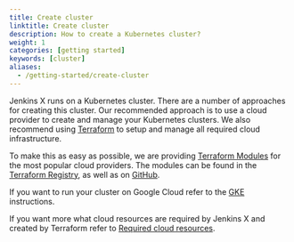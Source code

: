 ```yaml
---
title: Create cluster
linktitle: Create cluster
description: How to create a Kubernetes cluster?
weight: 1
categories: [getting started]
keywords: [cluster]
aliases:
  - /getting-started/create-cluster
---
```


Jenkins X runs on a Kubernetes cluster.
There are a number of approaches for creating this cluster.
Our recommended approach is to use a cloud provider to create and manage your Kubernetes clusters.
We also recommend using [Terraform](https://www.terraform.io) to setup and manage all required cloud infrastructure.

To make this as easy as possible, we are providing [Terraform Modules](https://www.terraform.io/docs/modules/index.html) for the most popular cloud providers.
The modules can be found in the [Terraform Registry](https://registry.terraform.io/search?q=jx), as well as on [GitHub](http://github.com/jenkins-x?q=terraform-).

If you want to run your cluster on Google Cloud refer to the [GKE](/docs/getting-started/setup/create-cluster/gke) instructions.
<!-- In case you prefer Amazon's refer to the [EKS](/docs/getting-started/setup/create-cluster/eks) instructions. -->

If you want more what cloud resources are required by Jenkins X and created by Terraform refer to [Required cloud resources](/docs/getting-started/setup/create-cluster/required-cloud-resources).
